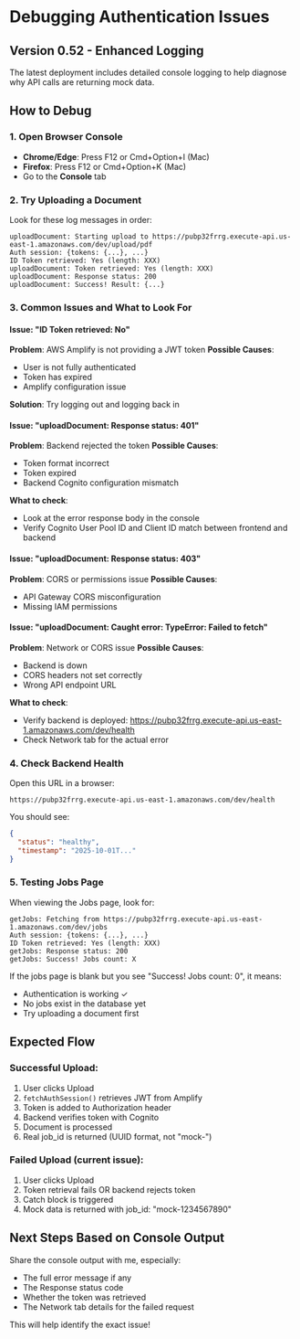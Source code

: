 # Debugging Authentication Issues

## Version 0.52 - Enhanced Logging

The latest deployment includes detailed console logging to help diagnose why API calls are returning mock data.

## How to Debug

### 1. Open Browser Console
- **Chrome/Edge**: Press F12 or Cmd+Option+I (Mac)
- **Firefox**: Press F12 or Cmd+Option+K (Mac)
- Go to the **Console** tab

### 2. Try Uploading a Document

Look for these log messages in order:

```
uploadDocument: Starting upload to https://pubp32frrg.execute-api.us-east-1.amazonaws.com/dev/upload/pdf
Auth session: {tokens: {...}, ...}
ID Token retrieved: Yes (length: XXX)
uploadDocument: Token retrieved: Yes (length: XXX)
uploadDocument: Response status: 200
uploadDocument: Success! Result: {...}
```

### 3. Common Issues and What to Look For

#### Issue: "ID Token retrieved: No"
**Problem**: AWS Amplify is not providing a JWT token
**Possible Causes**:
- User is not fully authenticated
- Token has expired
- Amplify configuration issue

**Solution**: Try logging out and logging back in

#### Issue: "uploadDocument: Response status: 401"
**Problem**: Backend rejected the token
**Possible Causes**:
- Token format incorrect
- Token expired
- Backend Cognito configuration mismatch

**What to check**:
- Look at the error response body in the console
- Verify Cognito User Pool ID and Client ID match between frontend and backend

#### Issue: "uploadDocument: Response status: 403"
**Problem**: CORS or permissions issue
**Possible Causes**:
- API Gateway CORS misconfiguration
- Missing IAM permissions

#### Issue: "uploadDocument: Caught error: TypeError: Failed to fetch"
**Problem**: Network or CORS issue
**Possible Causes**:
- Backend is down
- CORS headers not set correctly
- Wrong API endpoint URL

**What to check**:
- Verify backend is deployed: https://pubp32frrg.execute-api.us-east-1.amazonaws.com/dev/health
- Check Network tab for the actual error

### 4. Check Backend Health

Open this URL in a browser:
```
https://pubp32frrg.execute-api.us-east-1.amazonaws.com/dev/health
```

You should see:
```json
{
  "status": "healthy",
  "timestamp": "2025-10-01T..."
}
```

### 5. Testing Jobs Page

When viewing the Jobs page, look for:
```
getJobs: Fetching from https://pubp32frrg.execute-api.us-east-1.amazonaws.com/dev/jobs
Auth session: {tokens: {...}, ...}
ID Token retrieved: Yes (length: XXX)
getJobs: Response status: 200
getJobs: Success! Jobs count: X
```

If the jobs page is blank but you see "Success! Jobs count: 0", it means:
- Authentication is working ✓
- No jobs exist in the database yet
- Try uploading a document first

## Expected Flow

### Successful Upload:
1. User clicks Upload
2. `fetchAuthSession()` retrieves JWT from Amplify
3. Token is added to Authorization header
4. Backend verifies token with Cognito
5. Document is processed
6. Real job_id is returned (UUID format, not "mock-")

### Failed Upload (current issue):
1. User clicks Upload
2. Token retrieval fails OR backend rejects token
3. Catch block is triggered
4. Mock data is returned with job_id: "mock-1234567890"

## Next Steps Based on Console Output

Share the console output with me, especially:
- The full error message if any
- The Response status code
- Whether the token was retrieved
- The Network tab details for the failed request

This will help identify the exact issue!
